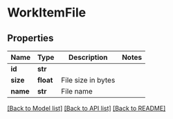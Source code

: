 # WorkItemFile

## Properties
Name | Type | Description | Notes
------------ | ------------- | ------------- | -------------
**id** | **str** |  | 
**size** | **float** | File size in bytes | 
**name** | **str** | File name | 

[[Back to Model list]](../README.md#documentation-for-models) [[Back to API list]](../README.md#documentation-for-api-endpoints) [[Back to README]](../README.md)

